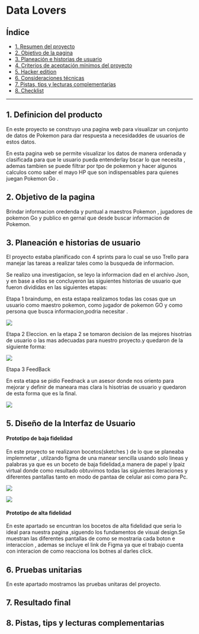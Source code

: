# Data Lovers

## Índice


* [1. Resumen del proyecto](#1-resumen-del-proyecto)
* [2. Objetivo de la pagina](#2-objetivo-de-la-pagina)
* [3. Planeación e historias de usuario](#3-Planeación-e-historias-de-usuario)
* [4. Criterios de aceptación mínimos del proyecto](#4-criterios-de-aceptación-mínimos-del-proyecto)
* [5. Hacker edition](#5-Diseño-de-la-Interfaz-de-Usuario)
* [6. Consideraciones técnicas](#6-Pruebas-unitarias)
* [7. Pistas, tips y lecturas complementarias](#7-Resultado-final)
* [8. Checklist](#8-checklist)

***




## 1. Definicion del producto

En este proyecto se construyo una pagina web para visualizar un conjunto de datos 
de Pokemon para dar respuesta a necesidaddes de usuarios de estos datos. 

En esta pagina web se permite visualizar los datos de manera ordenada y clasificada 
para que le usuario pueda entenderlay bscar lo que necesita , ademas tambien se
puede filtrar por tpo de pokemon y hacer algunos calculos como saber el mayo HP 
que son indispensables para quienes juegan Pokemon Go .

## 2. Objetivo de la pagina 

Brindar informacion oredenda y puntual a maestros Pokemon , jugadores de pokemon Go
 y publico en gernal que desde buscar informacion de Pokemon.

## 3. Planeación e historias de usuario
El proyecto estaba planificado con 4 sprints para lo cual se uso Trello
para manejar las tareas a realizar tales como la busqueda de informacion.

Se realizo una investigacion, se leyo la informacion dad en el archivo Json,
y en base a ellos se concluyeron las siguientes historias de usuario que 
fueron divididas en las siguientes etapas:

Etapa 1 braindump,
en esta estapa realizamos todas las cosas que un usuario como maestro pokemon, 
como jugador de pokemon GO y como persona que busca informacion,podria necesitar .


![](src/imagenes/ETAPA1hu.png)



Etapa 2 Eleccion.
en la etapa 2 se tomaron decision de las mejores hisotrias de usuario o las mas 
adecuadas para nuestro proyecto.y quedaron de la siguiente forma:

![](src/imagenes/etapa2.png)



Etapa 3 FeedBack

En esta etapa se pidio Feednack a un asesor donde nos oriento para mejorar
y definir de maneara mas clara ls hisotrias de usuario y quedaron de esta
forma que es la final.

![](src/imagenes/etapa3.png)






## 5. Diseño de la Interfaz de Usuario


#### Prototipo de baja fidelidad

En este proyecto se realizaron bocetos(sketches ) de lo que se planeaba implemnetar ,
utilzando figma de una manear sencilla usando solo lineas y palabras ya que es un 
boceto de baja fidelidad,a manera de papel y lpaiz virtual donde como resultado obtuvimos
todas las siguientes iteraciones y diferentes pantallas tanto en modo de pantaa de celular
asi como para Pc.

![](src/imagenes/bajacel1.png)


![](src/imagenes/bajapc1.png)



#### Prototipo de alta fidelidad

En este apartado se encuntran los bocetos de alta fidelidad que seria lo ideal para
nuestra pagina ,siguendo los fundamentos de visual design.Se muestran las diferentes
pantallas de como se mostraria cada boton e interaccion , ademas se incluye el link de
Figma ya que el trabajo cuenta con interacion de como reacciona los botnes al darles click.








## 6. Pruebas unitarias
En este apartado mostramos las pruebas unitaras del proyecto.

## 7. Resultado final 



## 8. Pistas, tips y lecturas complementarias


